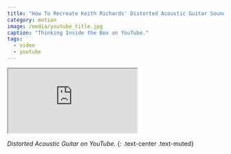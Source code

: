 ```yaml
---
title: "How To Recreate Keith Richards' Distorted Acoustic Guitar Sound - YouTube"
category: motion
image: /media/youtube_title.jpg
caption: "Thinking Inside the Box on YouTube."
tags:
  - video
  - youtube
---
```


<div class="embed-responsive embed-responsive-16by9">
	<iframe class="embed-responsive-item" src="https://www.youtube.com/embed/ZTZNPedodo0"></iframe>
</div>

_Distorted Acoustic Guitar on YouTube._
{: .text-center .text-muted}
